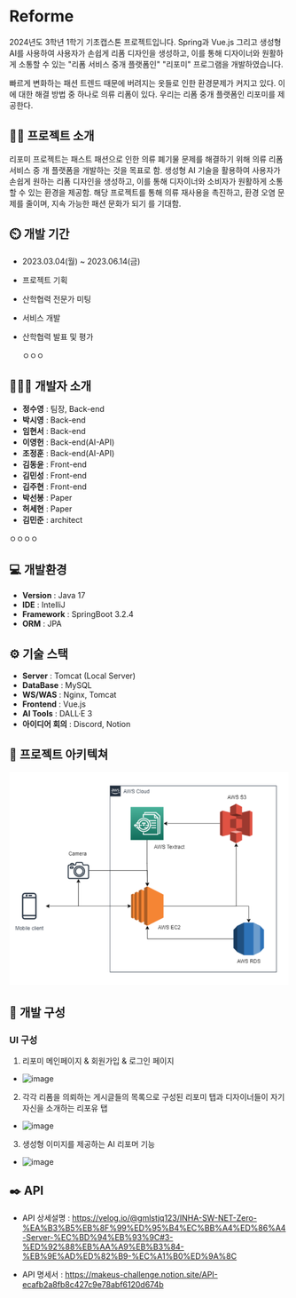 # Reforme
2024년도 3학년 1학기 기초캡스톤 프로젝트입니다. Spring과 Vue.js 그리고 생성형 AI를 사용하여 사용자가 손쉽게 리폼 디자인을 생성하고, 이를 통해 디자이너와 원활하게 소통할 수 있는 "리폼 서비스 중개 플랫폼인" "리포미" 프로그램을 개발하였습니다.

빠르게 변화하는 패션 트렌드 때문에 버려지는 옷들로 인한 환경문제가 커지고 있다. 이에 대한 해결 방법 중 하나로 의류 리폼이 있다. 우리는 리폼 중개 플랫폼인 
리포미를 제공한다.

## 👨‍🏫 프로젝트 소개

리포미 프로젝트는 패스트 패션으로 인한 의류 폐기물 문제를 해결하기 위해 의류 리폼 서비스 중
개 플랫폼을 개발하는 것을 목표로 함. 생성형 AI 기술을 활용하여 사용자가 손쉽게 원하는 리폼 
디자인을 생성하고, 이를 통해 디자이너와 소비자가 원활하게 소통할 수 있는 환경을 제공함. 해당 
프로젝트를 통해 의류 재사용을 촉진하고, 환경 오염 문제를 줄이며, 지속 가능한 패션 문화가 되기
를 기대함. 



## ⏲️ 개발 기간 
- 2023.03.04(월) ~ 2023.06.14(금)
- 프로젝트 기획
- 산학협력 전문가 미팅
- 서비스 개발
- 산학협력 발표 및 평가

  
  ㅇㅇㅇ
## 🧑‍🤝‍🧑 개발자 소개 
- **정수영** : 팀장, Back-end
- **박시영** : Back-end
- **임현서** : Back-end
- **이영헌** : Back-end(AI-API)
- **조정훈** : Back-end(AI-API)
- **김동윤** : Front-end
- **김민성** : Front-end
- **김주현** : Front-end
- **박선봉** : Paper
- **허세현** : Paper
- **김민준** : architect

ㅇㅇㅇㅇ
## 💻 개발환경
- **Version** : Java 17
- **IDE** : IntelliJ
- **Framework** : SpringBoot 3.2.4
- **ORM** : JPA

## ⚙️ 기술 스택
- **Server** : Tomcat (Local Server)
- **DataBase** : MySQL
- **WS/WAS** : Nginx, Tomcat
- **Frontend** : Vue.js
- **AI Tools** : DALL·E 3
- **아이디어 회의** : Discord, Notion

## 📝 프로젝트 아키텍쳐
![프로젝트 아키텍쳐](https://github.com/gmlstjq123/INHA_NET_ZERO_HACKATHON/blob/hello_there-12/%ED%94%84%EB%A1%9C%EC%A0%9D%ED%8A%B8%20%EC%95%84%ED%82%A4%ED%85%8D%EC%B3%90.png)

## 📌 개발 구성

### UI 구성

1) 리포미 메인페이지 & 회원가입 & 로그인 페이지 

- ![image](https://github.com/user-attachments/assets/d700ea7f-09d3-48cc-bafa-5956c01b9ee8)

2) 각각 리폼을 의뢰하는 게시글들의 목록으로 구성된 리포미 탭과 디자이너들이 자기 자신을 소개하는 리포유 탭

- ![image](https://github.com/user-attachments/assets/291a84b9-1061-47a2-9fa8-cc36a3aefb46)

3) 생성형 이미지를 제공하는 AI 리포머 기능

- ![image](https://github.com/user-attachments/assets/04dc37c6-ad2d-473a-8eb2-6814738094b5)






## ✒️ API
- API 상세설명 : <https://velog.io/@gmlstjq123/INHA-SW-NET-Zero-%EA%B3%B5%EB%8F%99%ED%95%B4%EC%BB%A4%ED%86%A4-Server-%EC%BD%94%EB%93%9C#3-%ED%92%88%EB%AA%A9%EB%B3%84-%EB%9E%AD%ED%82%B9-%EC%A1%B0%ED%9A%8C>


- API 명세서 : <https://makeus-challenge.notion.site/API-ecafb2a8fb8c427c9e78abf6120d674b>
